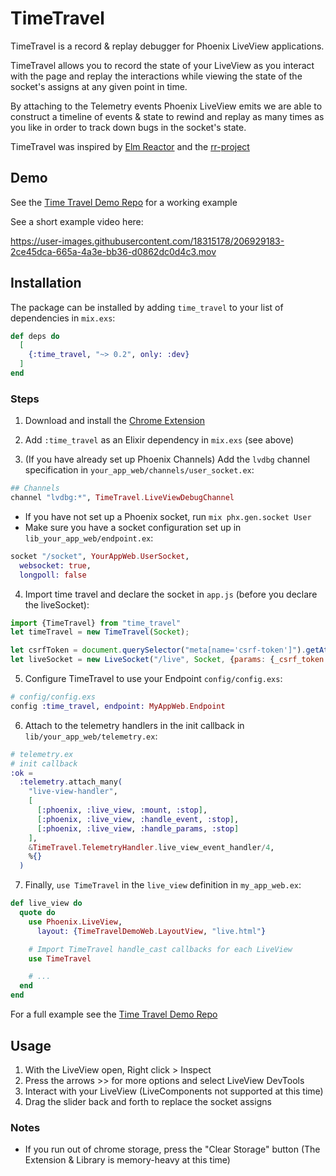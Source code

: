 # TimeTravel

TimeTravel is a record & replay debugger for Phoenix LiveView applications.

TimeTravel allows you to record the state of your LiveView as you interact with the page and replay the interactions while viewing the state of the socket's assigns at any given point in time.

By attaching to the Telemetry events Phoenix LiveView emits we are able to construct a timeline of events & state to rewind and replay as many times as you like in order to track down bugs in the socket's state.

TimeTravel was inspired by [Elm Reactor](https://elm-lang.org/news/time-travel-made-easy) and the [rr-project](https://rr-project.org/)

## Demo

See the [Time Travel Demo Repo](https://github.com/JohnnyCurran/TimeTravelDemo) for a working example

See a short example video here:

https://user-images.githubusercontent.com/18315178/206929183-2ce45dca-665a-4a3e-bb36-d0862dc0d4c3.mov

## Installation

The package can be installed by adding `time_travel` to your list of dependencies in `mix.exs`:

```elixir
def deps do
  [
    {:time_travel, "~> 0.2", only: :dev}
  ]
end
```

### Steps
1. Download and install the [Chrome Extension](https://github.com/JohnnyCurran/LiveViewTimeTravelExtension)

2. Add `:time_travel` as an Elixir dependency in `mix.exs` (see above)

3. (If you have already set up Phoenix Channels) Add the `lvdbg` channel specification in `your_app_web/channels/user_socket.ex`:
```elixir
## Channels
channel "lvdbg:*", TimeTravel.LiveViewDebugChannel
```
  - If you have not set up a Phoenix socket, run `mix phx.gen.socket User`
  - Make sure you have a socket configuration set up in `lib_your_app_web/endpoint.ex`:
  ```elixir
  socket "/socket", YourAppWeb.UserSocket,
    websocket: true,
    longpoll: false
  ```

4. Import time travel and declare the socket in `app.js` (before you declare the liveSocket):
```js
import {TimeTravel} from "time_travel"
let timeTravel = new TimeTravel(Socket);

let csrfToken = document.querySelector("meta[name='csrf-token']").getAttribute("content")
let liveSocket = new LiveSocket("/live", Socket, {params: {_csrf_token: csrfToken}})
```

5. Configure TimeTravel to use your Endpoint `config/config.exs`:
```elixir
# config/config.exs
config :time_travel, endpoint: MyAppWeb.Endpoint
```

6. Attach to the telemetry handlers in the init callback in `lib/your_app_web/telemetry.ex`:
```elixir
# telemetry.ex
# init callback
:ok =
  :telemetry.attach_many(
    "live-view-handler",
    [
      [:phoenix, :live_view, :mount, :stop],
      [:phoenix, :live_view, :handle_event, :stop],
      [:phoenix, :live_view, :handle_params, :stop]
    ],
    &TimeTravel.TelemetryHandler.live_view_event_handler/4,
    %{}
  )
```

7. Finally, `use TimeTravel` in the `live_view` definition in `my_app_web.ex`:
```elixir
def live_view do
  quote do
    use Phoenix.LiveView,
      layout: {TimeTravelDemoWeb.LayoutView, "live.html"}

    # Import TimeTravel handle_cast callbacks for each LiveView
    use TimeTravel

    # ...
  end
end
```

For a full example see the [Time Travel Demo Repo](https://github.com/JohnnyCurran/TimeTravelDemo)

## Usage
1. With the LiveView open, Right click > Inspect
2. Press the arrows >> for more options and select LiveView DevTools
3. Interact with your LiveView (LiveComponents not supported at this time)
4. Drag the slider back and forth to replace the socket assigns

### Notes
- If you run out of chrome storage, press the "Clear Storage" button (The Extension & Library is memory-heavy at this time)
